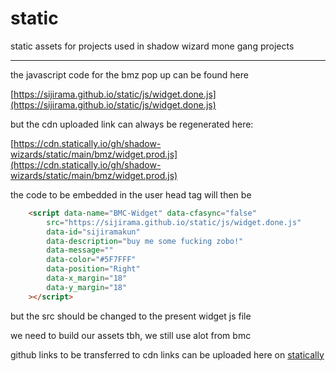 # static

static assets for projects used in shadow wizard mone gang projects

----------------------------------------------------------------

the javascript code for the bmz pop up can be found here

[https://sijirama.github.io/static/js/widget.done.js](https://sijirama.github.io/static/js/widget.done.js)

but the cdn uploaded link can always be regenerated here:

[https://cdn.statically.io/gh/shadow-wizards/static/main/bmz/widget.prod.js](https://cdn.statically.io/gh/shadow-wizards/static/main/bmz/widget.prod.js)

the code to be embedded in the user head tag will then be 

```html
    <script data-name="BMC-Widget" data-cfasync="false"
        src="https://sijirama.github.io/static/js/widget.done.js"
        data-id="sijiramakun"
        data-description="buy me some fucking zobo!" 
        data-message="" 
        data-color="#5F7FFF" 
        data-position="Right"
        data-x_margin="18" 
        data-y_margin="18"
    ></script>
```

but the src should be changed to the present widget js file

we need to build our assets tbh, we still use alot from bmc

github links to be transferred to cdn links can be uploaded here on [statically](https://statically.io/convert/)
